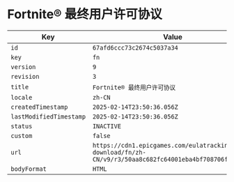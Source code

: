 # Fortnite® 最终用户许可协议

| Key | Value |
| --- | ----- |
| `id` | `67afd6ccc73c2674c5037a34` |
| `key` | `fn` |
| `version` | `9` |
| `revision` | `3` |
| `title` | `Fortnite® 最终用户许可协议` |
| `locale` | `zh-CN` |
| `createdTimestamp` | `2025-02-14T23:50:36.056Z` |
| `lastModifiedTimestamp` | `2025-02-14T23:50:36.056Z` |
| `status` | `INACTIVE` |
| `custom` | `false` |
| `url` | `https://cdn1.epicgames.com/eulatracking-download/fn/zh-CN/v9/r3/50aa8c682fc64001eba4bf708706f6c3.pdf` |
| `bodyFormat` | `HTML` |
